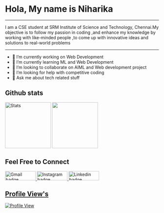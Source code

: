 <h1> Hola, My name is Niharika</h1>

<hr>
I am a CSE student at SRM Institute of Science and Technology, Chennai.My objective is to follow my passion in coding ,and enhance my knowledge by working with like-minded people ,to come up with innovative ideas and solutions to real-world problems
<hr>

- 🔭 I’m currently working on Web Development<br>
- 🌱 I’m currently learning ML and Web Development<br>
- 👯 I’m looking to collaborate on AIML and Web development project<br>
- 🤔 I’m looking for help with competitive coding<br>
- 💬 Ask me about tech related stuff<br>


<!-- 

*** GITHUB STATS SECTION ***

-->

<h2>Github stats </h2>

<p> 
  <img height="150px" src="https://github-readme-stats.vercel.app/api?username=D-Palamala-Sai-Niharika&hide_border=true&show_icons=true&include_all_commits=false&count_private=true&line_height=24&text_color=ffffff&icon_color=ffffff&bg_color=0,fd1d1d,e1306c,c13584,833ab4&title_color=ffffff" alt="Stats" /> 

<img height="150px" src="https://github-readme-stats.vercel.app/api/top-langs/?username=D-Palamala-Sai-Niharika&hide_border=true&card_width=340&layout=compact&langs_count=20&text_color=ffffff&icon_color=ffffff&bg_color=0,fd1d1d,e1306c,c13584,833ab4&title_color=ffffff"/>
</p>

<!-- 

*** LET'S CONNECT SECTION ***

-->

<h2> Feel Free to Connect </h2>

<p> 
  <a href="mailto:bhargavineha02@gmail.com"><img src="https://img.shields.io/badge/gmail-%23fd1745.svg?&style=for-the-badge&logo=gmail&logoColor=white" height=30 width=100     alt="Gmail badge"> 
  <a href="https://www.instagram.com/neha_sainiharika/"><img src="https://img.shields.io/badge/instagram-%23ff0077.svg?&style=for-the-badge&logo=instagram&logoColor=white" height=30 width=100 alt="Instagram badge"> 
   <a href="https://www.linkedin.com/in/sai-niharika-palamala-d-0342a2190/"><img src="https://img.shields.io/badge/linkedin-%230064e7.svg?&style=for-the-badge&logo=linkedin&logoColor=white" height=30 width=100 alt="Linkedin badge">
</p>
 
<!-- 

*** PROFILE VIEWS SECTION ***

-->

    
<h2> Profile View's </h2>
    
![Profile View](http://estruyf-github.azurewebsites.net/api/VisitorHit?user=D-Palamala-Sai-Niharika&repo=github-visitors-badge&countColorcountColor&countColor=%237B1E7A)
    



